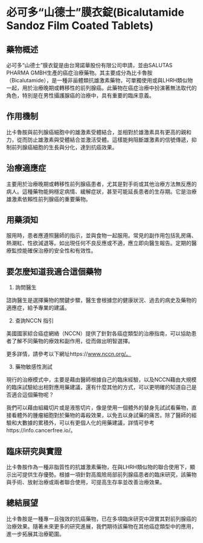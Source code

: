 # 必可多“山德士”膜衣錠(Bicalutamide Sandoz Film Coated Tablets)

## 藥物概述

必可多“山德士”膜衣錠是由台灣諾華股份有限公司申請，並由SALUTAS PHARMA GMBH生產的癌症治療藥物。其主要成分為比卡魯胺（Bicalutamide），是一種非甾體類抗雄激素藥物，可單獨使用或與LHRH類似物一起，用於治療晚期或轉移性的前列腺癌。此藥物在癌症治療中扮演著無法取代的角色，特別是在男性攝護腺癌的治療中，具有重要的臨床意義。

## 作用機制
比卡魯胺與前列腺癌細胞中的雄激素受體結合，並相對於雄激素具有更高的親和力，從而防止雄激素與受體結合並激活受體。這樣能夠阻斷雄激素的信號傳遞，抑制前列腺癌細胞的生長與分化，達到抗癌效果。

## 治療適應症

主要用於治療晚期或轉移性前列腺癌患者，尤其是對手術或其他治療方法無反應的病人。這種藥物能夠穩定病情、緩解症狀，甚至可能延長患者的生存期。它是治療雄激素依賴性前列腺癌的重要藥物。

## 用藥須知

服用時，患者應遵照醫師的指示，並與食物一起服用。常見的副作用包括乳房痛、熱潮紅、性欲減退等。如出現任何不良反應或不適，應立即向醫生報告。定期的醫療監控能確保治療的安全性和有效性。

## 要怎麼知道我適合這個藥物 

1. 詢問醫生  

諮詢醫生是選擇藥物的關鍵步驟，醫生會根據您的健康狀況、過去的病史及藥物的適應症，給予專業的建議。

2. 查詢NCCN 指引  

美國國家綜合癌症網絡（NCCN）提供了針對各癌症類型的治療指南，可以協助患者了解不同藥物的療效和副作用，從而做出明智選擇。

更多詳情，請參考以下網址https://www.nccn.org/。

3. 藥物敏感性測試  

現行的治療模式中，主要是藉由醫師根據自己的臨床經驗，以及NCCN藉由大規模的臨床試驗給出相對應用藥建議，還有什麼其他的方式，可以更明確的知道自己是否適合這個藥物呢？   

我們可以藉由組織切片或是液態切片，像是使用一個體外的替身先試試看藥物，直接看體外的腫瘤細胞對於藥物的毒殺效果，以免去以身試藥的痛苦。除了醫師的經驗和大數據的累積外，可以有更個人化的用藥建議，詳情可參考https://info.cancerfree.io/。

## 臨床研究與實證

比卡魯胺作為一種非脂質性的抗雄激素藥物，在與LHRH類似物的聯合使用下，顯示出可提供生存優勢。根據一項針對高風險局部前列腺癌患者的臨床研究，該藥物與手術、放射治療或兩者聯合使用，可提高生存率並改善治療效果。

## 總結展望

比卡魯胺是一種專一且強效的抗癌藥物，已在多項臨床研究中證實其對前列腺癌的治療效果。隨著未來更多的研究進展，我們期待該藥物在其他癌症類型中的應用，進一步拓展其治療範圍。